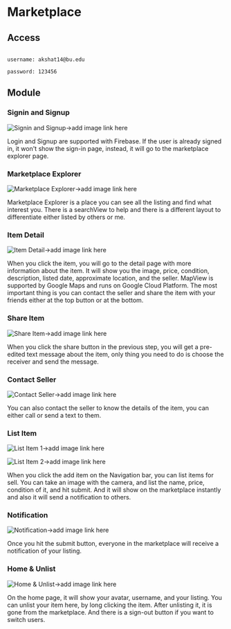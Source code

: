 # Marketplace


## Access


```plain

username: akshat14@bu.edu

password: 123456

```


## Module


### Signin and Signup


![Signin and Signup]()->add image link here


Login and Signup are supported with Firebase. If the user is already signed in, it won't show the sign-in page, instead, it will go to the marketplace explorer page.


### Marketplace Explorer


![Marketplace Explorer]()->add image link here


Marketplace Explorer is a place you can see all the listing and find what interest you. There is a searchView to help and there is a different layout to differentiate either listed by others or me.


### Item Detail


![Item Detail]()->add image link here


When you click the item, you will go to the detail page with more information about the item. It will show you the image, price, condition, description, listed date, approximate location, and the seller. MapView is supported by Google Maps and runs on Google Cloud Platform. The most important thing is you can contact the seller and share the item with your friends either at the top button or at the bottom.



### Share Item


![Share Item]()->add image link here


When you click the share button in the previous step, you will get a pre-edited text message about the item, only thing you need to do is choose the receiver and send the message.



### Contact Seller


![Contact Seller]()->add image link here


You can also contact the seller to know the details of the item, you can either call or send a text to them.


### List Item


![List Item 1]()->add image link here


![List Item 2]()->add image link here


When you click the add item on the Navigation bar, you can list items for sell. You can take an image with the camera, and list the name, price, condition of it, and hit submit. And it will show on the marketplace instantly and also it will send a notification to others.


### Notification


![Notification]()->add image link here


Once you hit the submit button, everyone in the marketplace will receive a notification of your listing.


### Home & Unlist


![Home & Unlist]()->add image link here


On the home page, it will show your avatar, username, and your listing. You can unlist your item here, by long clicking the item. After unlisting it, it is gone from the marketplace. And there is a sign-out button if you want to switch users.
